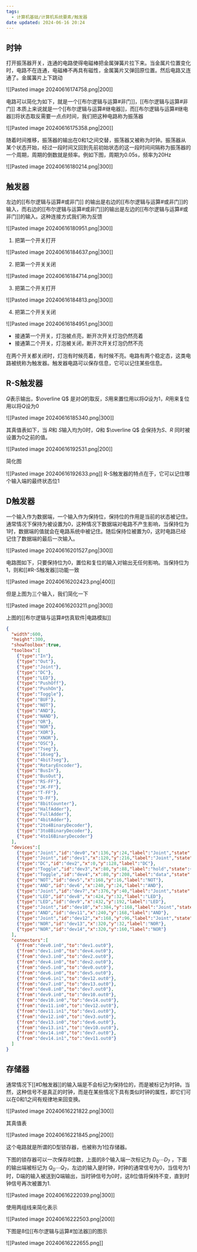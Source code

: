 ```yaml
---
tags:
  - 计算机基础/计算机系统要素/触发器
date updated: 2024-06-16 20:24
---
```


## 时钟

打开振荡器开关，连通的电路使得电磁棒把金属弹簧片拉下来。当金属片位置变化时，电路不在连通，电磁棒不再具有磁性，金属簧片又弹回原位置。然后电路又连通了。金属簧片上下跳动

![[Pasted image 20240616174758.png|200]]

电路可以简化为如下，就是一个[[布尔逻辑与运算#非门]]，[[布尔逻辑与运算#非门]] 本质上来说就是一个[[布尔逻辑与运算#继电器]]，而[[布尔逻辑与运算#继电器]]将状态取反需要一点点时间，我们把这种电路称为振荡器

![[Pasted image 20240616175358.png|200]]

随着时间推移，振荡器的输出在0和1之间交替，振荡器又被称为时钟。振荡器从某个状态开始，经过一段时间又回到先前初始状态的这一段时间间隔称为振荡器的一个周期，周期的倒数就是频率。例如下图，周期为0.05s，频率为20Hz

![[Pasted image 20240616180214.png|300]]

## 触发器

左边的[[布尔逻辑与运算#或非门]] 的输出是右边的[[布尔逻辑与运算#或非门]]的输入，而右边的[[布尔逻辑与运算#或非门]]的输出是左边的[[布尔逻辑与运算#或非门]]的输入。这种连接方式我们称为反馈

![[Pasted image 20240616180951.png|300]]

1. 把第一个开关打开

![[Pasted image 20240616184637.png|300]]

2. 把第一个开关关闭

![[Pasted image 20240616184714.png|300]]

3. 把第二个开关打开

![[Pasted image 20240616184813.png|300]]

4. 把第二个开关关闭

![[Pasted image 20240616184951.png|300]]

- 接通第一个开关，灯泡被点亮，断开次开关灯泡仍然亮着
- 接通第二个开关，灯泡被关闭，断开次开关灯泡仍然不亮

在两个开关都关闭时，灯泡有时候亮着，有时候不亮。电路有两个稳定态，这类电路被统称为触发器。触发器电路可以保存信息，它可以记住某些信息。

## R-S触发器

$Q$表示输出，$\overline Q$ 是对$Q$的取反，$S$用来置位用以将$Q$设为1，$R$用来复位用以将$Q$设为0

![[Pasted image 20240616185340.png|300]]

其真值表如下，当 $R$和 $S$输入均为0时，$Q$和 $\overline Q$ 会保持为$S$、$R$ 同时被设置为0之前的值。

![[Pasted image 20240616192531.png|200]]

简化图

![[Pasted image 20240616192633.png]]
R-S触发器的特点在于，它可以记住哪个输入端的最终状态位1

## D触发器

一个输入作为数据端，一个输入作为保持位，保持位的作用是当前的状态被记住。通常情况下保持为被设置为0，这种情况下数据端对电路不产生影响，当保持位为1时，数据端的值就会在电路系统中被记住。随后保持位被置为0，这时电路已经记住了数据端的最后一次输入。

![[Pasted image 20240616201527.png|300]]

电路图如下，只要保持位为0，置位和复位的输入对输出无任何影响。当保持位为1，则和[[#R-S触发器]]功能一致

![[Pasted image 20240616202423.png|400]]

但是上图为三个输入，我们简化一下

![[Pasted image 20240616203211.png|300]]


上图的[[布尔逻辑与运算#仿真软件|电路模拟]]

```json
{
  "width":600,
  "height":300,
  "showToolbox":true,
  "toolbox":[
    {"type":"In"},
    {"type":"Out"},
    {"type":"Joint"},
    {"type":"DC"},
    {"type":"LED"},
    {"type":"PushOff"},
    {"type":"PushOn"},
    {"type":"Toggle"},
    {"type":"BUF"},
    {"type":"NOT"},
    {"type":"AND"},
    {"type":"NAND"},
    {"type":"OR"},
    {"type":"NOR"},
    {"type":"XOR"},
    {"type":"XNOR"},
    {"type":"OSC"},
    {"type":"7seg"},
    {"type":"16seg"},
    {"type":"4bit7seg"},
    {"type":"RotaryEncoder"},
    {"type":"BusIn"},
    {"type":"BusOut"},
    {"type":"RS-FF"},
    {"type":"JK-FF"},
    {"type":"T-FF"},
    {"type":"D-FF"},
    {"type":"8bitCounter"},
    {"type":"HalfAdder"},
    {"type":"FullAdder"},
    {"type":"4bitAdder"},
    {"type":"2to4BinaryDecoder"},
    {"type":"3to8BinaryDecoder"},
    {"type":"4to16BinaryDecoder"}
  ],
  "devices":[
    {"type":"Joint","id":"dev0","x":136,"y":24,"label":"Joint","state":{"direction":0}},
    {"type":"Joint","id":"dev1","x":120,"y":216,"label":"Joint","state":{"direction":0}},
    {"type":"DC","id":"dev2","x":0,"y":128,"label":"DC"},
    {"type":"Toggle","id":"dev3","x":80,"y":88,"label":"hold","state":{"on":true}},
    {"type":"Toggle","id":"dev4","x":80,"y":208,"label":"data","state":{"on":true}},
    {"type":"NOT","id":"dev5","x":168,"y":16,"label":"NOT"},
    {"type":"AND","id":"dev6","x":240,"y":24,"label":"AND"},
    {"type":"Joint","id":"dev7","x":376,"y":40,"label":"Joint","state":{"direction":0}},
    {"type":"LED","id":"dev8","x":424,"y":32,"label":"LED"},
    {"type":"LED","id":"dev9","x":432,"y":192,"label":"LED"},
    {"type":"Joint","id":"dev10","x":384,"y":168,"label":"Joint","state":{"direction":0}},
    {"type":"AND","id":"dev11","x":240,"y":168,"label":"AND"},
    {"type":"Joint","id":"dev12","x":168,"y":96,"label":"Joint","state":{"direction":0}},
    {"type":"NOR","id":"dev13","x":320,"y":32,"label":"NOR"},
    {"type":"NOR","id":"dev14","x":320,"y":160,"label":"NOR"}
  ],
  "connectors":[
    {"from":"dev0.in0","to":"dev1.out0"},
    {"from":"dev1.in0","to":"dev4.out0"},
    {"from":"dev3.in0","to":"dev2.out0"},
    {"from":"dev4.in0","to":"dev2.out0"},
    {"from":"dev5.in0","to":"dev0.out0"},
    {"from":"dev6.in0","to":"dev5.out0"},
    {"from":"dev6.in1","to":"dev12.out0"},
    {"from":"dev7.in0","to":"dev13.out0"},
    {"from":"dev8.in0","to":"dev7.out0"},
    {"from":"dev9.in0","to":"dev10.out0"},
    {"from":"dev10.in0","to":"dev14.out0"},
    {"from":"dev11.in0","to":"dev12.out0"},
    {"from":"dev11.in1","to":"dev1.out0"},
    {"from":"dev12.in0","to":"dev3.out0"},
    {"from":"dev13.in0","to":"dev6.out0"},
    {"from":"dev13.in1","to":"dev10.out0"},
    {"from":"dev14.in0","to":"dev7.out0"},
    {"from":"dev14.in1","to":"dev11.out0"}
  ]
}
```


## 存储器


通常情况下[[#D触发器]]的输入端是不会标记为保持位的，而是被标记为时钟。当然，这种信号不是真正的时钟，而是在某些情况下具有类似时钟的属性，即它们可以在0和1之间有规律地来回变换。


![[Pasted image 20240616221822.png|300]]

其真值表

![[Pasted image 20240616221845.png|200]]

这个电路就是所谓的D型锁存器，也被称为1位存储器。


下图的锁存器可以一次保存8位数，上面的8个输入端一次标记为  $D_0 \cdots D_7$ ，下面的输出端被标记为  $Q_0 \cdots Q_7$，左边的输入是时钟，时钟的通常信号为0，当信号为1时，D端的输入被送到Q端输出，当时钟信号为0时，这8位值将保持不变，直到时钟信号再次被置为1.

![[Pasted image 20240616222039.png|300]]


使用两组线来简化表示

![[Pasted image 20240616222503.png|200]]

下图是8位[[布尔逻辑与运算#加法器]]的图示

![[Pasted image 20240616222655.png]]